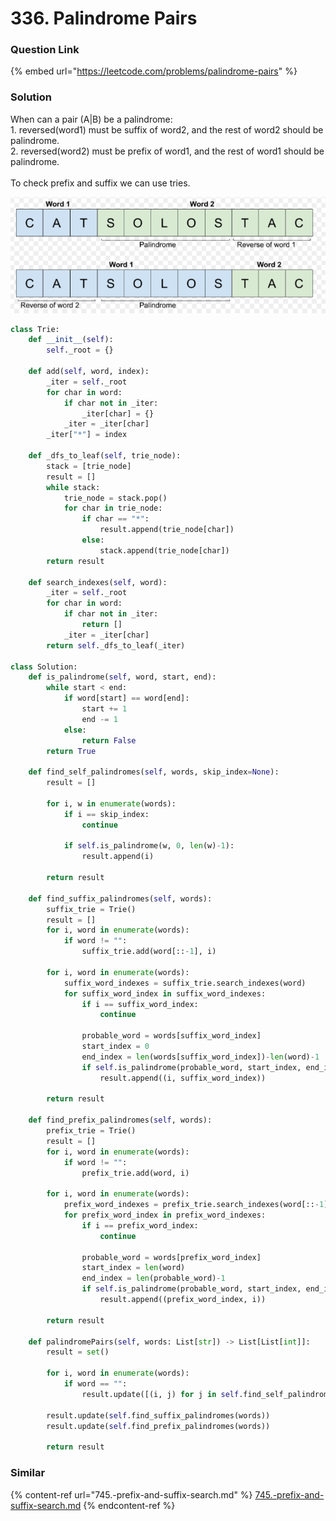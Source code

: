 # 336. Palindrome Pairs

### Question Link

{% embed url="https://leetcode.com/problems/palindrome-pairs" %}

### Solution

When can a pair (A|B) be a palindrome:\
1\.  reversed(word1) must be suffix of word2, and the rest of word2 should be palindrome.\
2\. reversed(word2) must be prefix of word1, and the rest of word1 should be palindrome.\
\
To check prefix and suffix we can use tries.

![](<../../.gitbook/assets/image (1) (1) (1) (1).png>)

```python
class Trie:
    def __init__(self):
        self._root = {}
    
    def add(self, word, index):
        _iter = self._root
        for char in word:
            if char not in _iter:
                _iter[char] = {}
            _iter = _iter[char]
        _iter["*"] = index
    
    def _dfs_to_leaf(self, trie_node):
        stack = [trie_node]
        result = []
        while stack:
            trie_node = stack.pop()
            for char in trie_node:
                if char == "*":
                    result.append(trie_node[char])
                else:
                    stack.append(trie_node[char])
        return result
                
    def search_indexes(self, word):
        _iter = self._root
        for char in word:
            if char not in _iter:
                return []
            _iter = _iter[char]
        return self._dfs_to_leaf(_iter)

class Solution:
    def is_palindrome(self, word, start, end):
        while start < end:
            if word[start] == word[end]:
                start += 1
                end -= 1
            else:
                return False
        return True
    
    def find_self_palindromes(self, words, skip_index=None):
        result = []

        for i, w in enumerate(words):
            if i == skip_index:
                continue

            if self.is_palindrome(w, 0, len(w)-1):
                result.append(i)
        
        return result
    
    def find_suffix_palindromes(self, words):
        suffix_trie = Trie()
        result = []
        for i, word in enumerate(words):
            if word != "":
                suffix_trie.add(word[::-1], i)
        
        for i, word in enumerate(words):
            suffix_word_indexes = suffix_trie.search_indexes(word)
            for suffix_word_index in suffix_word_indexes:
                if i == suffix_word_index:
                    continue

                probable_word = words[suffix_word_index]
                start_index = 0
                end_index = len(words[suffix_word_index])-len(word)-1
                if self.is_palindrome(probable_word, start_index, end_index):
                    result.append((i, suffix_word_index))

        return result
    
    def find_prefix_palindromes(self, words):
        prefix_trie = Trie()
        result = []
        for i, word in enumerate(words):
            if word != "":
                prefix_trie.add(word, i)

        for i, word in enumerate(words):
            prefix_word_indexes = prefix_trie.search_indexes(word[::-1])
            for prefix_word_index in prefix_word_indexes:
                if i == prefix_word_index:
                    continue

                probable_word = words[prefix_word_index]
                start_index = len(word)
                end_index = len(probable_word)-1
                if self.is_palindrome(probable_word, start_index, end_index):
                    result.append((prefix_word_index, i))

        return result

    def palindromePairs(self, words: List[str]) -> List[List[int]]:
        result = set()
            
        for i, word in enumerate(words):
            if word == "":
                result.update([(i, j) for j in self.find_self_palindromes(words, skip_index=i)])

        result.update(self.find_suffix_palindromes(words))
        result.update(self.find_prefix_palindromes(words))
        
        return result  
```

### Similar

{% content-ref url="745.-prefix-and-suffix-search.md" %}
[745.-prefix-and-suffix-search.md](745.-prefix-and-suffix-search.md)
{% endcontent-ref %}
